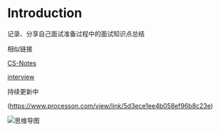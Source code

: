 # Introduction

记录、分享自己面试准备过程中的面试知识点总结

相似链接

[CS-Notes](https://cyc2018.github.io/CS-Notes/)

[interview](https://hadyang.github.io/interview/)

持续更新中

(https://www.processon.com/view/link/5d3ece1ee4b058ef96b8c23e)

![思维导图](http://assets.processon.com/chart_image/5d175dd3e4b04452ec7e9a98.png)

